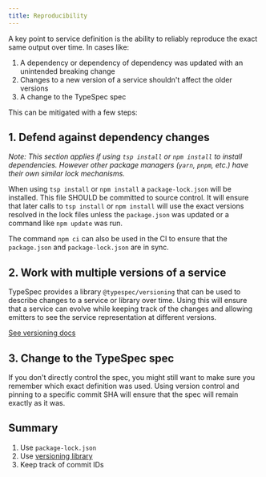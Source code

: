 ```yaml
---
title: Reproducibility
---
```


A key point to service definition is the ability to reliably reproduce the exact same output over time. In cases like:

1. A dependency or dependency of dependency was updated with an unintended breaking change
2. Changes to a new version of a service shouldn't affect the older versions
3. A change to the TypeSpec spec

This can be mitigated with a few steps:

## 1. Defend against dependency changes

_Note: This section applies if using `tsp install` or `npm install` to install dependencies. However other package managers (`yarn`, `pnpm`, etc.) have their own similar lock mechanisms._

When using `tsp install` or `npm install` a `package-lock.json` will be installed. This file SHOULD be committed to source control. It will ensure that later calls to `tsp install` or `npm install` will use the exact versions resolved in the lock files unless the `package.json` was updated or a command like `npm update` was run.

The command `npm ci` can also be used in the CI to ensure that the `package.json` and `package-lock.json` are in sync.

## 2. Work with multiple versions of a service

TypeSpec provides a library `@typespec/versioning` that can be used to describe changes to a service or library over time. Using this will ensure that a service can evolve while keeping track of the changes and allowing emitters to see the service representation at different versions.

[See versioning docs](../standard-library/versioning/reference/index.md)

## 3. Change to the TypeSpec spec

If you don't directly control the spec, you might still want to make sure you remember which exact definition was used.
Using version control and pinning to a specific commit SHA will ensure that the spec will remain exactly as it was.

## Summary

1. Use `package-lock.json`
2. Use [versioning library](../standard-library/versioning/reference/index.md)
3. Keep track of commit IDs
